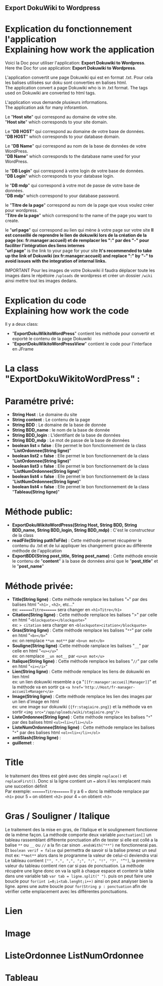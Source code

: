 ## Export DokuWiki to Wordpress ##
Explication du fonctionnement l'application <br>
Explaining how work the application
===
Voici la Doc pour utiliser l'application: **Export Dokuwiki to Wordpress**. <br>
Here the Doc for use application: **Export Dokuwiki to Wordpress**.

L'application convertit une page Dokuwiki qui est en format .txt. Pour cela les balises utilisées sur doku sont converties en balises html. <br>
The application convert a page Dokuwiki who is in .txt format. The tags used on Dokuwiki are converted to html tags.

L'application vous demande plusieurs informations. <br>
The application ask for many inforamtion.

Le "**Host site**" qui correspond au domaine de votre site. <br>
"**Host site**" which corresponds to your site domain.

Le "**DB HOST**" qui correspond au domaine de votre base de données. <br>
"**DB HOST**" which corresponds to your database domain.

Le "**DB Name**" qui correspond au nom de la base de données de votre WordPress. <br>
"**DB Name**" which corresponds to the database name used for your WordPress.

le "**DB Login**" qui correspond à votre login de votre base de données. <br>
"**DB Login**" which corresponds to your database login.

le "**DB mdp**" qui correspond à votre mot de passe de votre base de données. <br>
"**DB mdp**" which correspond to your database password.

le "**Titre de la page**" correspond au nom de la page que vous voulez créer pour wordpress. <br>
"**Titre de la page**" which correspond to the name of the page you want to create.

le "**url page**" qui correspond au lien qui mène à votre page sur votre site **Il est conseillé de reprendre le lien de dokuwiki lors de la création de la page (ex: fr:manager:accueil) et de remplacer les ":" par des "-" pour faciliter l'intégration des liens internes** <br>
"**url page**" is the link to your page for your site **It's recommended to take up the link of Dokuwiki (ex fr:manager:accueil) and replace ":" by "-" to avoid issues with the integration of internal links.**

IMPORTANT  Pour les images de votre Dokuwiki il faudra déplacer toute les images dans le répétoire `/uploads` de wordpress et créer un dossier `/wiki` ainsi mettre tout les images dedans.

Explication du code <br>
Explaining how work the code
===

Il y a deux class:
* "**ExportDokuWikitoWordPress**" contient les méthode pour convertir et exporté le contenu de la page Dokuwiki
* "**ExportDokuWikitoWordPressView**" contient le code pour l'interface en JFrame

La class "**ExportDokuWikitoWordPress**" :
===

Paramétre privé:
===
* **String Host** : Le domaine du site
* **String content** : Le contenu de la page
* **String BDD** : Le domaine de la base de donnée
* **String BDD_name** : le nom de la base de donnée
* **String BDD_login** : L'identifiant de la base de données
* **String BDD_mdp** : Le mot de passe de la base de données
* **boolean list = false** : Elle permet le bon fonctionnement de la class "**ListOrdonnee(String ligne)**"
* **boolean list2 = false** : Elle permet le bon fonctionnement de la class "**ListOrdonnee(String ligne)**"
* **boolean list3 = false** : Elle permet le bon fonctionnement de la class "**ListNumOrdonnee(String ligne)**"
* **boolean list4 = false** : Elle permet le bon fonctionnement de la class "**ListNumOrdonnee(String ligne)**"
* **boolean list4 = false** : Elle permet le bon fonctionnement de la class "**Tableau(String ligne)**"

Méthode public:
===
* **ExportDokuWikitoWordPress(String Host, String BDD, String BDD_name, String BDD_login, String BDD_mdp)** : C'est le constructeur de la class
* **readFile(String pathToFile)** : Cette méthode permet récupérer le contenu du .txt et de lui appliquer les changement grace au différente méthode de l'application
* **ExportBDD(String post_title, String post_name)** : Cette méthode envoie le contenu de "**content**" à la base de données ainsi que le "**post_title**" et le "**post_name**"

Méthode privée: 
===
* **Title(String ligne)** : Cette méthode remplace les balises "`=`" par des balises html "`<h1>` , `<h2>`, etc..."<br> 
ex: `======Titre======` sera changer en `<h1>Titre</h1>`
* **Citation(String ligne)** : Cette méthode remplace les balises ">" par celle en html "`<blockquote></blockquote>`" <br>
ex: `> citation` sera charger en `<blockquote>citation</blockquote>`
* **Gras(String ligne)** : Cette méthode remplace les balises "`**`" par celle en html "`<b></b>`" <br>
ex: on remplace `**un mot**` par `<b>un mot</b>`
* **Souligne(String ligne)** :Cette méthode ramplace les balises "`__`" par celle en html "`<u></u>`" <br>
ex: on remplace `__un mot__` par `<u>un mot</u>`
* **Italique(String ligne)** : Cette méthode remplace les balises "`//`" par celle en html "`<i></i>`"
* **Lien(String ligne)** : Cette méthode remplace les liens de dokuwiki en lien html <br>
ex: un lien dokuwiki resemble a ça "`[[fr:manager:accueil|Manager]]`" et la méthode va en sortir ça `<a href='http://Host/fr-manager-accueil>Manager</a>`
* **Image(String ligne)** : Cette méthode remplace les lien des images par un lien d'image en html <br>
ex: une image sur dokuwiki `{{fr:stagiaire.png}}` et la méthode va en sortir `<img src="/app/uploads/wiki/stagiaire.png"/>`
* **ListeOrdonnee(String ligne)** : Cette méthode remplace les balises "`*`" par des balises html `<ul><li></li></ul>`
* **ListeNumOrdonnee(String ligne)** : Cette méthode remplace les balises "`*`" par des balises html `<ol><li></li></ol>`
* **antiSlash(String ligne)** : 
* **guillemet** : 

Title
===
le traitement des titres est géré avec des simple `replace()` et `replaceFirst()`. Donc si la ligne contient un `=` alors il les remplacent mais une succetion définit<br>
Par exemple: `======Titre======` Il y a 6 `=` donc la méthode remplace par `<h1>` pour 5 `=` on obtient `<h2>` pour 4 `=` on obtient `<h3>`

Gras / Souligner / Italique
===
Le traitement des la mise en gras, de l'italique et le soulignement fonctionne de la même façon. La méthode comporte deux variable `ponctuation[]` un tableau rassemblant différente ponctuation afin de tester si elle est collé a la balise `**` ou `__` ou `//` a la fin car sinon `.endsWith("**")` ne fonctionnerai pas. Et `boolean verif = false` qui permettra de savoir si la balise prenez un seul mot ex: `**mot**` alors dans le programme la valeur de celui-ci deviendra vrai
Le tableau contient `["", ".", ",", ";", ":", "!", "?", "”"]`, la première valeur du tableau contient rien car si pas de ponctuation.
La méthode récupére une ligne donc on va la split à chaque espace et contenir la table dans une variable tab `var tab = ligne.split(" ")`.
puis on peut faire une boucle pour `for(int i=0;i<tab.lenght;i++)` ainsi on peut analyser bien la ligne.
apres une autre boucle pour `for(String p : ponctuation` afin de vérifier cette emplacement avec les différentes ponctuations.

Lien
===


Image
===


ListeOrdonnee ListNumOrdonnee
===

Tableau
===